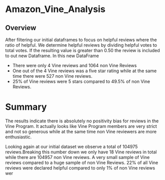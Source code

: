 # Amazon_Vine_Analysis

## Overview

After filtering our initial dataframes to focus on helpful reviews where the ratio of helpful. We determine helpful reviews by dividing helpful votes to total votes. If the resulting value is greater than 0.50 the review is included to out new Dataframe. 
In this new DataFrame
- There were only 4 Vine reviews and 1064 non Vine Reviews
- One out of the 4 Vine reviews was a five star rating while at the same time there were 527 non Vine reviews. 
- 25% of Vine reviews were 5 stars compared to 49.5% of non Vine Reviews.



# Summary
The results indicate there is absolutely no positivity bias for reviews in the Vine Program. It actually looks like Vine Program members are very strict and not so generous while at the same time non Vine reviewers are more enthusiastic. 

Looking again at our initial dataset we observe a total of 104975 reviews.Breaking this number down we only have 18 Vine reviews in total while there are 104957 non Vine reviews. A very small sample of Vine reviews compared to a huge sample of non Vine Reviews. 22% of all Vine reviews were declared helpful compared to  only 1% of non Vine reviews wer
